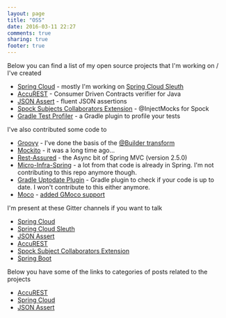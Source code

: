 ```yaml
---
layout: page
title: "OSS"
date: 2016-03-11 22:27
comments: true
sharing: true
footer: true
---
```


Below you can find a list of my open source projects that I'm working on / I've created

- [Spring Cloud](https://github.com/spring-cloud) - mostly I'm working on [Spring Cloud Sleuth](https://github.com/spring-cloud/spring-cloud-sleuth)
- [AccuREST](https://github.com/Codearte/accurest) - Consumer Driven Contracts verifier for Java
- [JSON Assert](https://github.com/marcingrzejszczak/jsonassert) - fluent JSON assertions
- [Spock Subjects Collaborators Extension](https://github.com/marcingrzejszczak/spock-subjects-collaborators-extension) - @InjectMocks for Spock
- [Gradle Test Profiler](https://github.com/marcingrzejszczak/gradle-test-profiler) - a Gradle plugin to profile your tests

I've also contributed some code to

- [Groovy](https://github.com/apache/groovy) - I've done the basis of the [@Builder transform](https://github.com/apache/groovy/blob/master/src/main/groovy/transform/builder/ExternalStrategy.java)
- [Mockito](https://github.com/mockito/mockito) - it was a long time ago...
- [Rest-Assured](https://github.com/jayway/rest-assured) - the Async bit of Spring MVC (version 2.5.0)
- [Micro-Infra-Spring](https://github.com/4finance/micro-infra-spring) - a lot from that code is already in Spring. I'm not contributing to this repo anymore though.
- [Gradle Uptodate Plugin](https://github.com/4finance/uptodate-gradle-plugin) - Gradle plugin to check if your code is up to date. I won't contribute to this either anymore.
- [Moco](https://github.com/dreamhead/moco) - [added GMoco support](https://github.com/dreamhead/moco/pull/45)

I'm present at these Gitter channels if you want to talk

- [Spring Cloud](https://gitter.im/spring-cloud/spring-cloud)
- [Spring Cloud Sleuth](https://gitter.im/spring-cloud/spring-cloud-sleuth)
- [JSON Assert](https://gitter.im/marcingrzejszczak/jsonassert)
- [AccuREST](https://gitter.im/Codearte/accurest)
- [Spock Subject Collaborators Extension](https://gitter.im/marcingrzejszczak/spock-subjects-collaborators-extension)
- [Spring Boot](https://gitter.im/spring-projects/spring-boot)

Below you have some of the links to categories of posts related to the projects

- [AccuREST](/blog/categories/accurest/)
- [Spring Cloud](/blog/categories/spring-cloud/)
- [JSON Assert](/blog/categories/jsonassert/)
